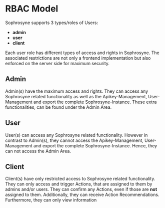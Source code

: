 # RBAC Model
Sophrosyne supports 3 types/roles of Users: 
* <b>admin</b>
* <b>user</b>
* <b>client</b>

Each user role has different types of access and rights in Sophrosyne. The associated restrictions are not only a frontend implementation but also enforced on the server side for maximum security.

## Admin
Admin(s) have the maximum access and rights. They can access any Sophrosyne related functionality as well as the Apikey-Management, User-Management and export the complete Sophrosyne-Instance. These extra functionalities, can be found under the Admin Area.

## User
User(s) can access any Sophrosyne related functionality. However in contrast to Admin(s), they cannot access the Apikey-Management, User-Management and export the complete Sophrosyne-Instance. Hence, they can not access the Admin Area.

## Client
Client(s) have only restricted access to Sophrosyne related functionality. They can only access and trigger Actions, that are assigned to them by admins and/or users. They can confirm any Actions, even if those are <b>not</b> assigned to them. Additionally, they can receive Action Recommendations. Furthermore, they can only view information

